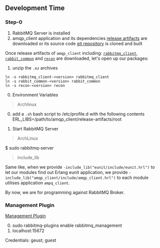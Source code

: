 

## Development Time

### Step-0 

1. RabbitMQ Server is installed
1. amqp_client application and its dependencies [release artifacts](http://www.rabbitmq.com/releases/rabbitmq-erlang-client/) are downloaded or its source code [git repository](https://github.com/rabbitmq/rabbitmq-erlang-client.git) is cloned and built 

Once release artifacts of `amqp_client` including: [`rabbitmq_client`](http://www.rabbitmq.com/releases/rabbitmq-erlang-client/v3.6.14/amqp_client-3.6.14.ez), [`rabbit_common`](http://www.rabbitmq.com/releases/rabbitmq-erlang-client/v3.6.14/rabbit_common-3.6.14.ez) and [`recon`](http://www.rabbitmq.com/releases/rabbitmq-erlang-client/v3.6.14/recon-2.3.2.ez) are downloaded, let's open up our packages:

1. unzip the `.ez` archives

```
ln -s rabbitmq_client-<version> rabbitmq_client
ln -s rabbit_common-<version> rabbit_common
ln -s recon-<version> recon
```

0. Environment Variables
> Archlinux

0. add a `.sh` bash script to /etc/profile.d with the following contents
ERL_LIBS=/path/to/amqp_client/release-artifacts/root

1. Start RabbitMQ Server

> ArchLinux

$ sudo rabbitmq-server

> include_lib

Same like, when we provide `-include_lib("eunit/include/eunit.hrl")` to let our modules find out Erlang eunit application, we provide `-include_lib("amqp_client/include/amqp_client.hrl")` to each module utilises application `ampq_client`.

By now, we are for programming against RabbitMQ Broker.

### Management Plugin

[Management Plugin](https://www.rabbitmq.com/management.html)

>

0. sudo rabbitmq-plugins enable rabbitmq_management
1. localhost:15672

>

Credentials:
geust; guest
